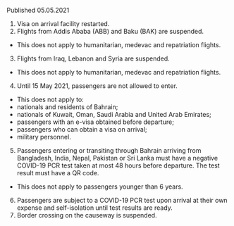 Published 05.05.2021
1. Visa on arrival facility restarted.
2. Flights from Addis Ababa (ABB) and Baku (BAK) are suspended.
- This does not apply to humanitarian, medevac and repatriation flights.
3. Flights from Iraq, Lebanon and Syria are suspended.
- This does not apply to humanitarian, medevac and repatriation flights.
4. Until 15 May 2021, passengers are not allowed to enter.
- This does not apply to:
- nationals and residents of Bahrain;
- nationals of Kuwait, Oman, Saudi Arabia and United Arab Emirates;
- passengers with an e-visa obtained before departure;
- passengers who can obtain a visa on arrival;
- military personnel.
5. Passengers entering or transiting through Bahrain arriving from Bangladesh, India, Nepal, Pakistan or Sri Lanka must have a negative COVID-19 PCR test taken at most 48 hours before departure. The test result must have a QR code.
- This does not apply to passengers younger than 6 years.
6. Passengers are subject to a COVID-19 PCR test upon arrival at their own expense and self-isolation until test results are ready.
7. Border crossing on the causeway is suspended.

